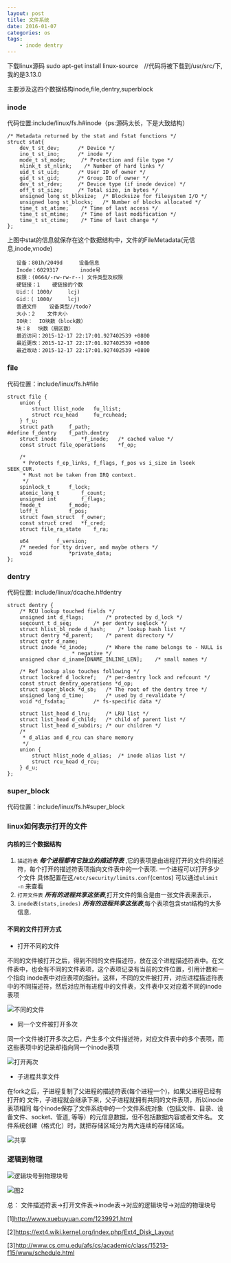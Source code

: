 ```yaml
---
layout: post
title: 文件系统
date: 2016-01-07
categories: os
tags:
    - inode dentry
---
```


下载linux源码
    sudo apt-get install linux-source　//代码将被下载到/usr/src/下,我的是3.13.0

主要涉及这四个数据结构inode,file,dentry,superblock

### inode

代码位置:include/linux/fs.h#inode（ps:源码太长，下是大致结构）

    /* Metadata returned by the stat and fstat functions */
    struct stat{
        dev_t st_dev;      /* Device */
        ino_t st_ino;      /* inode */
        mode_t st_mode;     /* Protection and file type */
        nlink_t st_nlink;    /* Number of hard links */
        uid_t st_uid;      /* User ID of owner */
        gid_t st_gid;      /* Group ID of owner */
        dev_t st_rdev;     /* Device type (if inode device) */
        off_t st_size;     /* Total size, in bytes */
        unsigned long st_blksize;  /* Blocksize for filesystem I/O */
        unsigned long st_blocks;   /* Number of blocks allocated */
        time_t st_atime;    /* Time of last access */
        time_t st_mtime;    /* Time of last modification */
        time_t st_ctime;    /* Time of last change */
    };

上图中stat的信息就保存在这个数据结构中，文件的FileMetadata(元信息,inode,vnode)

       设备：801h/2049d　　  设备信息
       Inode：6029317       inode号
       权限：(0664/-rw-rw-r--) 文件类型及权限
       硬链接：1    硬链接的个数
       Uid：( 1000/     lcj)
       Gid：( 1000/     lcj)
       普通文件    设备类型//todo?
       大小：2    文件大小
       IO块：  IO块数（block数）
       块：8　 块数（扇区数）
       最近访问：2015-12-17 22:17:01.927402539 +0800
       最近更改：2015-12-17 22:17:01.927402539 +0800
       最近改动：2015-12-17 22:17:01.927402539 +0800


### file

代码位置：include/linux/fs.h#file

    struct file {
        union {
            struct llist_node	fu_llist;
            struct rcu_head 	fu_rcuhead;
        } f_u;
        struct path		f_path;
    #define f_dentry	f_path.dentry
        struct inode		*f_inode;	/* cached value */
        const struct file_operations	*f_op;

        /*
         * Protects f_ep_links, f_flags, f_pos vs i_size in lseek SEEK_CUR.
         * Must not be taken from IRQ context.
         */
        spinlock_t		f_lock;
        atomic_long_t		f_count;
        unsigned int 		f_flags;
        fmode_t			f_mode;
        loff_t			f_pos;
        struct fown_struct	f_owner;
        const struct cred	*f_cred;
        struct file_ra_state	f_ra;

        u64			f_version;
        /* needed for tty driver, and maybe others */
        void			*private_data;
    };

### dentry

代码位置: include/linux/dcache.h#dentry

    struct dentry {
        /* RCU lookup touched fields */
        unsigned int d_flags;		/* protected by d_lock */
        seqcount_t d_seq;		/* per dentry seqlock */
        struct hlist_bl_node d_hash;	/* lookup hash list */
        struct dentry *d_parent;	/* parent directory */
        struct qstr d_name;
        struct inode *d_inode;		/* Where the name belongs to - NULL is
                         * negative */
        unsigned char d_iname[DNAME_INLINE_LEN];	/* small names */

        /* Ref lookup also touches following */
        struct lockref d_lockref;	/* per-dentry lock and refcount */
        const struct dentry_operations *d_op;
        struct super_block *d_sb;	/* The root of the dentry tree */
        unsigned long d_time;		/* used by d_revalidate */
        void *d_fsdata;			/* fs-specific data */

        struct list_head d_lru;		/* LRU list */
        struct list_head d_child;	/* child of parent list */
        struct list_head d_subdirs;	/* our children */
        /*
         * d_alias and d_rcu can share memory
         */
        union {
            struct hlist_node d_alias;	/* inode alias list */
            struct rcu_head d_rcu;
        } d_u;
    };

### super_block

代码位置：include/linux/fs.h#super_block

### linux如何表示打开的文件

#### 内核的三个数据结构

1.  `描述符表`    ***每个进程都有它独立的描述符表*** ,它的表项是由进程打开的文件的描述符，每个打开的描述符表项指向文件表中的一个表项.
    一个进程可以打开多少个文件 具体配置在这`/etc/security/limits.conf`(centos) 可以通过`ulimit -n` 来查看
2.  `打开文件表` ***所有的进程共享这张表***,打开文件的集合是由一张文件表来表示，
3.  `inode表(stats,inodes)` ***所有的进程共享这张表***,每个表项包含stat结构的大多信息.

#### 不同的文件打开方式

*  打开不同的文件

不同的文件被打开之后，得到不同的文件描述符，放在这个进程描述符表中。在文件表中，也会有不同的文件表项，这个表项记录有当前的文件位置，引用计数和一个指向
inode表中对应表项的指针。这样，不同的文件被打开，对应进程描述符表中的不同描述符，然后对应所有进程中的文件表，文件表中又对应着不同的inode表项

![不同的文件](/images/file_system/open_file.png)

*  同一个文件被打开多次

同一个文件被打开多次之后，产生多个文件描述符，对应文件表中的多个表项，而这些表项中的记录却指向同一个inode表项

![打开两次](/images/file_system/open_twice.png)

*  子进程共享文件

在fork之后，子进程复制了父进程的描述符表(每个进程一个)，如果父进程已经有打开的 文件，子进程就会继承下来，父子进程就拥有共同的文件表项，所以inode表项相同
每个inode保存了文件系统中的一个文件系统对象（包括文件、目录、设备文件、socket、管道, 等等）的元信息数据，但不包括数据内容或者文件名。
文件系统创建（格式化）时，就把存储区域分为两大连续的存储区域。

![共享](/images/file_system/fork_file.png)

### 逻辑到物理

![逻辑块号到物理块号](/images/file_system/vir_to_phy.jpg)

![图2](/images/file_system/linuxIo.png)

总：
文件描述符表->打开文件表->inode表->对应的逻辑块号->对应的物理块号　

[1]<http://www.xuebuyuan.com/1239921.html>

[2]<https://ext4.wiki.kernel.org/index.php/Ext4_Disk_Layout>

[3]<http://www.cs.cmu.edu/afs/cs/academic/class/15213-f15/www/schedule.html>
